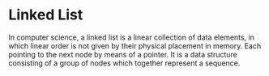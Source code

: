 # Linked List

In computer science, a linked list is a linear collection of data elements, in which linear order is not given by their physical placement in memory.
Each pointing to the next node by means of a pointer.
It is a data structure consisting of a group of nodes which together represent a sequence.
